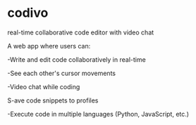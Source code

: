 # codivo
 real-time collaborative code editor with video chat
 
A web app where users can:

-Write and edit code collaboratively in real-time

-See each other's cursor movements

-Video chat while coding

S-ave code snippets to profiles

-Execute code in multiple languages (Python, JavaScript, etc.)
